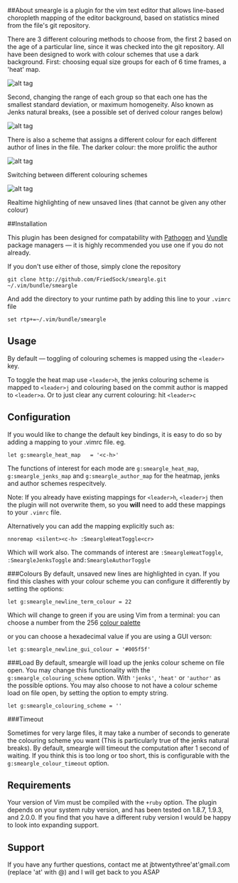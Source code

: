 ##About
smeargle is a plugin for the vim text editor that allows
line-based choropleth mapping of the editor background, based on
statistics mined from the file's git repository.

There are 3 different colouring methods to choose from, the first 2
based on the age of a particular line, since it was checked into the git
repository. All have been designed to work with colour schemes that use
a dark background. First: choosing equal size groups for each of 6 time frames, a 'heat' map.

![alt tag](https://raw.github.com/FriedSock/smeargle/master/assets/heat_boundaries.png)


Second, changing the range of each group so that each one has the
smallest standard deviation, or maximum homogeneity. Also known as Jenks
natural breaks, (see a possible set of derived colour ranges below)

![alt tag](https://raw.github.com/FriedSock/smeargle/master/assets/jenks_boundaries.png)


There is also a scheme that assigns a different colour for each
different author of lines in the file. The darker colour: the more
prolific the author


![alt tag](https://raw.github.com/FriedSock/smeargle/master/assets/switching.gif)

Switching between different colouring schemes


![alt tag](https://raw.github.com/FriedSock/smeargle/master/assets/unsaved.gif)

Realtime highlighting of new unsaved lines (that cannot be given any other
colour)

##Installation

This plugin has been designed for compatability with
[Pathogen](https://github.com/tpope/vim-pathogen) and
[Vundle](https://github.com/gmarik/Vundle.vim) package managers — it
is highly recommended you use one if you do not already.

If you don't use either of those, simply clone the repository

    git clone http://github.com/FriedSock/smeargle.git ~/.vim/bundle/smeargle

And add the directory to your runtime path by adding this line to your
`.vimrc` file

    set rtp+=~/.vim/bundle/smeargle

## Usage

By default — toggling of colouring schemes is mapped using the `<leader>` key.

To toggle the heat map use `<leader>h`, the jenks colouring scheme is mapped to `<leader>j` and colouring based on the commit author is mapped to `<leader>a`. Or to just clear any current colouring: hit `<leader>c`


## Configuration

If you would like to change the default key bindings, it is easy to do so by adding a mapping to your .vimrc file. eg.

	let g:smeargle_heat_map   = '<c-h>'

The functions of interest for each mode are `g:smeargle_heat_map`, `g:smeargle_jenks_map` and `g:smeargle_author_map` for the heatmap, jenks and author schemes respecitvely.

Note: If you already have existing mappings for `<leader>h`, `<leader>j` then the plugin will not overwrite them, so you **will** need to add these mappings to your `.vimrc` file.

Alternatively you can add the mapping explicitly such as:

	nnoremap <silent><c-h> :SmeargleHeatToggle<cr>
Which will work also. The commands of interest are `:SmeargleHeatToggle`, `:SmeargleJenksToggle` and`:SmeargleAuthorToggle`

###Colours
By default, unsaved new lines are highlighted in cyan. If you find this
clashes with your colour scheme you can configure it differently by
setting the options:

    let g:smeargle_newline_term_colour = 22

Which will change to green if you are using Vim from a terminal: you can choose a number from the 256
[colour palette](http://upload.wikimedia.org/wikipedia/en/1/15/Xterm_256color_chart.svg)

or you can choose a hexadecimal value if you are using a GUI verson:

    let g:smeargle_newline_gui_colour = '#005f5f'


###Load
By default, smeargle will load up the jenks colour scheme on file open. You may change this functionality with the `g:smeargle_colouring_scheme` option. With `'jenks'`, `'heat'` or `'author'` as the possible options. You may also choose to not have a colour scheme load on file open, by setting the option to empty string.

	let g:smeargle_colouring_scheme = ''

###Timeout

Sometimes for very large files, it may take a number of seconds to generate the colouring scheme you want (This is particularly true of the jenks natural breaks). By default, smeargle will timeout the computation after 1 second of waiting. If you think this is too long or too short, this is configurable with the `g:smeargle_colour_timeout` option.

## Requirements
Your version of Vim must be compiled with the `+ruby` option. The plugin depends on your system ruby version, and has been tested on 1.8.7, 1.9.3, and 2.0.0. If you find that you have a different ruby version I would be happy to look into expanding support.

## Support
If you have any further questions, contact me at jbtwentythree'at'gmail.com (replace 'at' with @) and I will get back to
you ASAP
